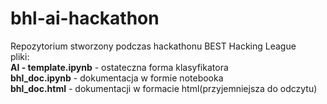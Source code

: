 # bhl-ai-hackathon
Repozytorium stworzony podczas hackathonu BEST Hacking League  
pliki:  
**AI - template.ipynb** - ostateczna forma klasyfikatora  
**bhl_doc.ipynb** - dokumentacja w formie notebooka  
**bhl_doc.html** - dokumentacji w formacie html(przyjemniejsza do odczytu)  
